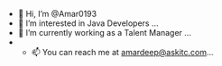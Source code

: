 - 👋 Hi, I’m @Amar0193
- 👀 I’m interested in Java Developers ...
- 🌱 I’m currently working as a Talent Manager ...
- - 📫 You can reach me at amardeep@askitc.com...

<!---
Amar0193/Amar0193 is a ✨ special ✨ repository because its `README.md` (this file) appears on your GitHub profile.
You can click the Preview link to take a look at your changes.
--->
